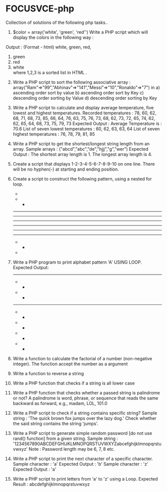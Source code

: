 # FOCUSVCE-php

Collection of solutions of the following php tasks..

1) $color = array('white', 'green', 'red'') Write a PHP script which will display the colors in the following way : 

 Output : (Format - html)
 white, green, red,

  1. green	
  2. red
  3. white   
   where 1,2,3 is a sorted list in HTML .


2) Write a PHP script to sort the following associative array : 
  array("Ram"=>"99","Abhinav"=>"141","Messi"=>"10","Ronaldo"=>"7") in 
  a) ascending order sort by value
  b) ascending order sort by Key
  c) descending order sorting by Value
  d) descending order sorting by Key


3) Write a PHP script to calculate and display average temperature, five lowest and highest temperatures. 
  Recorded temperatures : 78, 60, 62, 68, 71, 68, 73, 85, 66, 64, 76, 63, 75, 76, 73, 68, 62, 73, 72, 65, 74, 62, 62, 65, 64, 68, 73, 75, 79, 73
  Expected Output :
  Average Temperature is : 70.6 
  List of seven lowest temperatures : 60, 62, 63, 63, 64 
  List of seven highest temperatures : 76, 78, 79, 81, 85


4) Write a PHP script to get the shortest/longest string length from an array.
  Sample arrays : ("abcd","abc","de","hjjj","g","wer")
  Expected Output : The shortest array length is 1. The longest array length is 4.


5) Create a script that displays 1-2-3-4-5-6-7-8-9-10 on one line. There will be no hyphen(-) at starting and ending position.


6) Create a script to construct the following pattern, using a nested for loop. 

    * 
    * * 
    * * * 
    * * * * 
    * * * * * 
    * * * * * 
    * * * * 
    * * * 
    * * 
    *


7) Write a PHP program to print alphabet pattern 'A' USING LOOP. 
   Expected Output:

     ***                                                       
    *   *                                                      
    *   *                                                      
    ****                                                      
    *   *                                                      
    *   *                                                      
    *   *                                                      
    *   *


8) Write a function to calculate the factorial of a number (non-negative integer). The function accept the number as a argument  


9) Write a function to reverse a string


10) Write a PHP function that checks if a string is all lower case


11) Write a PHP function that checks whether a passed string is palindrome or not? 
  A palindrome is word, phrase, or sequence that reads the same backward as forward, e.g., madam, LOL, 101.0


12) Write a PHP script to check if a string contains specific string? 
  Sample string : 'The quick brown fox jumps over the lazy dog.'
  Check whether the said string contains the string 'jumps'.


13) Write a PHP script to generate simple random password [do not use rand() function] from a given string.
  Sample string : '1234567890ABCDEFGHIJKLMNOPQRSTUVWXYZabcefghijklmnopqrstuvwxyz'
  Note : Password length may be 6, 7, 8 etc. 


14) Write a PHP script to print the next character of a specific character.
  Sample character : 'a' 
  Expected Output : 'b'
  Sample character : 'z' 
  Expected Output : 'a' 


15) Write a PHP script to print letters from 'a' to 'z' using a Loop. 
  Expected Result : abcdefghijklmnopqrstuvwxyz

